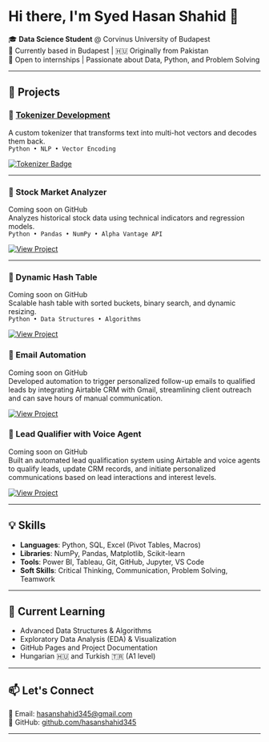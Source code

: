 # Hi there, I'm Syed Hasan Shahid 👋

🎓 **Data Science Student** @ Corvinus University of Budapest  
📍 Currently based in Budapest | 🇭🇺 Originally from Pakistan  
💼 Open to internships | Passionate about Data, Python, and Problem Solving

---

## 📌 Projects

### 🔹 [Tokenizer Development](https://github.com/hasanshahid345/Tokenizer)
A custom tokenizer that transforms text into multi-hot vectors and decodes them back.  
`Python • NLP • Vector Encoding`

[![Tokenizer Badge](https://img.shields.io/badge/-View%20Project-blue)](https://github.com/hasanshahid345/Tokenizer)



---

### 🔹 Stock Market Analyzer
Coming soon on GitHub  
Analyzes historical stock data using technical indicators and regression models.  
`Python • Pandas • NumPy • Alpha Vantage API`

[![View Project](https://img.shields.io/badge/-View%20Project-blue)](https://github.com/hasanshahid345/Stock-Market-Analyzer)

---

### 🔹 Dynamic Hash Table
Coming soon on GitHub  
Scalable hash table with sorted buckets, binary search, and dynamic resizing.  
`Python • Data Structures • Algorithms`

[![View Project](https://img.shields.io/badge/-View%20Project-blue)](https://github.com/hasanshahid345/Dynamic-Hash-Table)
### 🔹 Email Automation
Coming soon on GitHub  
Developed automation to trigger personalized follow-up emails to qualified leads by integrating Airtable CRM with
Gmail, streamlining client outreach and can save hours of manual communication.

[![View Project](https://img.shields.io/badge/-View%20Project-blue)](https://github.com/hasanshahid345/Email-Automation)

### 🔹 Lead Qualifier with Voice Agent 
Coming soon on GitHub  
Built an automated lead qualification system using Airtable and voice agents to qualify leads, update CRM records,
and initiate personalized communications based on lead interactions and interest levels.

[![View Project](https://img.shields.io/badge/-View%20Project-blue)](https://github.com/hasanshahid345/Lead-Qualifier-with-Voice-Agent)

---

## 💡 Skills

- **Languages**: Python, SQL, Excel (Pivot Tables, Macros)
- **Libraries**: NumPy, Pandas, Matplotlib, Scikit-learn
- **Tools**: Power BI, Tableau, Git, GitHub, Jupyter, VS Code
- **Soft Skills**: Critical Thinking, Communication, Problem Solving, Teamwork

---

## 🌱 Current Learning

- Advanced Data Structures & Algorithms  
- Exploratory Data Analysis (EDA) & Visualization  
- GitHub Pages and Project Documentation  
- Hungarian 🇭🇺 and Turkish 🇹🇷 (A1 level)

---

## 📫 Let's Connect

📧 Email: hasanshahid345@gmail.com  
💼 GitHub: [github.com/hasanshahid345](https://github.com/hasanshahid345)

---
